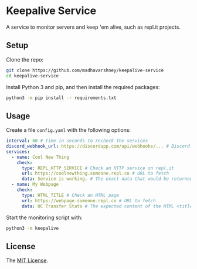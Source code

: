 # Keepalive Service

A service to monitor servers and keep 'em alive, such as repl.it projects.

## Setup

Clone the repo:

```sh
git clone https://github.com/madhavarshney/keepalive-service
cd keepalive-service
```

Install Python 3 and pip, and then install the required packages:

```sh
python3 -m pip install -r requirements.txt
```

## Usage

Create a file `config.yaml` with the following options:

```yaml
interval: 60 # time in seconds to recheck the services
discord_webhook_url: https://discordapp.com/api/webhooks/... # Discord Webhook URL to send notifications to
services:
  - name: Cool New Thing
    check:
      type: REPL_HTTP_SERVICE # Check an HTTP service on repl.it
      url: https://coolnewthing.someone.repl.co # URL to fetch
      data: Service is working. # The exact data that would be returned if the service is up.
  - name: My Webpage
    check:
      type: HTML_TITLE # Check an HTML page
      url: https://webpage.someone.repl.co # URL to fetch
      data: UC Transfer Stats # The expected content of the HTML <title> element.
```

Start the monitoring script with:

```sh
python3 -m keepalive
```

## License

The [MIT License](LICENSE).
